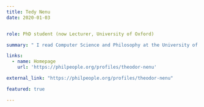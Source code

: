 ```yaml
---
title: Tedy Nenu
date: 2020-01-03


role: PhD student (now Lecturer, University of Oxford)

summary: " I read Computer Science and Philosophy at the University of Oxford. I relish thinking about Truth, Language, Mathematics and Cognition. Occasionally, I interview bright people as part of my '[Philosophical Trials](https://www.youtube.com/channel/UC3ZZCY4WfvJ2c-WQiV4EV0w)' series."

links:
  - name: Homepage
    url: 'https://philpeople.org/profiles/theodor-nenu'

external_link: "https://philpeople.org/profiles/theodor-nenu"

featured: true

---
```

